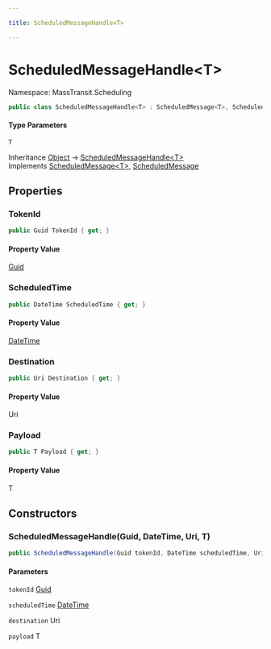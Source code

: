 ```yaml
---

title: ScheduledMessageHandle<T>

---
```


# ScheduledMessageHandle\<T\>

Namespace: MassTransit.Scheduling

```csharp
public class ScheduledMessageHandle<T> : ScheduledMessage<T>, ScheduledMessage
```

#### Type Parameters

`T`<br/>

Inheritance [Object](https://learn.microsoft.com/en-us/dotnet/api/system.object) → [ScheduledMessageHandle\<T\>](../masstransit-scheduling/scheduledmessagehandle-1)<br/>
Implements [ScheduledMessage\<T\>](../../masstransit-abstractions/masstransit/scheduledmessage-1), [ScheduledMessage](../../masstransit-abstractions/masstransit/scheduledmessage)

## Properties

### **TokenId**

```csharp
public Guid TokenId { get; }
```

#### Property Value

[Guid](https://learn.microsoft.com/en-us/dotnet/api/system.guid)<br/>

### **ScheduledTime**

```csharp
public DateTime ScheduledTime { get; }
```

#### Property Value

[DateTime](https://learn.microsoft.com/en-us/dotnet/api/system.datetime)<br/>

### **Destination**

```csharp
public Uri Destination { get; }
```

#### Property Value

Uri<br/>

### **Payload**

```csharp
public T Payload { get; }
```

#### Property Value

T<br/>

## Constructors

### **ScheduledMessageHandle(Guid, DateTime, Uri, T)**

```csharp
public ScheduledMessageHandle(Guid tokenId, DateTime scheduledTime, Uri destination, T payload)
```

#### Parameters

`tokenId` [Guid](https://learn.microsoft.com/en-us/dotnet/api/system.guid)<br/>

`scheduledTime` [DateTime](https://learn.microsoft.com/en-us/dotnet/api/system.datetime)<br/>

`destination` Uri<br/>

`payload` T<br/>
